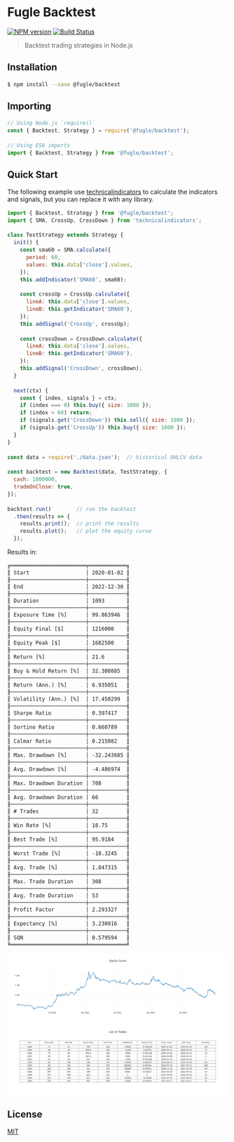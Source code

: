 # Fugle Backtest

[![NPM version][npm-image]][npm-url]
[![Build Status][action-image]][action-url]
<!-- [![Coverage Status][codecov-image]][codecov-url] -->

> Backtest trading strategies in Node.js

## Installation

```sh
$ npm install --save @fugle/backtest
```

## Importing

```js
// Using Node.js `require()`
const { Backtest, Strategy } = require('@fugle/backtest');

// Using ES6 imports
import { Backtest, Strategy } from '@fugle/backtest';
```

## Quick Start

The following example use [technicalindicators](https://github.com/anandanand84/technicalindicators) to calculate the indicators and signals, but you can replace it with any library.


```js
import { Backtest, Strategy } from '@fugle/backtest';
import { SMA, CrossUp, CrossDown } from 'technicalindicators';

class TestStrategy extends Strategy {
  init() {
    const sma60 = SMA.calculate({
      period: 60,
      values: this.data['close'].values,
    });
    this.addIndicator('SMA60', sma60);

    const crossUp = CrossUp.calculate({
      lineA: this.data['close'].values,
      lineB: this.getIndicator('SMA60'),
    });
    this.addSignal('CrossUp', crossUp);

    const crossDown = CrossDown.calculate({
      lineA: this.data['close'].values,
      lineB: this.getIndicator('SMA60'),
    });
    this.addSignal('CrossDown', crossDown);
  }

  next(ctx) {
    const { index, signals } = ctx;
    if (index === 0) this.buy({ size: 1000 });
    if (index < 60) return;
    if (signals.get('CrossDown')) this.sell({ size: 1000 });
    if (signals.get('CrossUp')) this.buy({ size: 1000 });
  }
}

const data = require('./data.json');  // historical OHLCV data

const backtest = new Backtest(data, TestStrategy, {
  cash: 1000000,
  tradeOnClose: true,
});

backtest.run()        // run the backtest
  .then(results => {
    results.print();  // print the results
    results.plot();   // plot the equity curve
  });
```

Results in:

```
╔════════════════════════╤════════════╗
║ Start                  │ 2020-01-02 ║
╟────────────────────────┼────────────╢
║ End                    │ 2022-12-30 ║
╟────────────────────────┼────────────╢
║ Duration               │ 1093       ║
╟────────────────────────┼────────────╢
║ Exposure Time [%]      │ 99.863946  ║
╟────────────────────────┼────────────╢
║ Equity Final [$]       │ 1216000    ║
╟────────────────────────┼────────────╢
║ Equity Peak [$]        │ 1682500    ║
╟────────────────────────┼────────────╢
║ Return [%]             │ 21.6       ║
╟────────────────────────┼────────────╢
║ Buy & Hold Return [%]  │ 32.300885  ║
╟────────────────────────┼────────────╢
║ Return (Ann.) [%]      │ 6.935051   ║
╟────────────────────────┼────────────╢
║ Volatility (Ann.) [%]  │ 17.450299  ║
╟────────────────────────┼────────────╢
║ Sharpe Ratio           │ 0.397417   ║
╟────────────────────────┼────────────╢
║ Sortino Ratio          │ 0.660789   ║
╟────────────────────────┼────────────╢
║ Calmar Ratio           │ 0.215082   ║
╟────────────────────────┼────────────╢
║ Max. Drawdown [%]      │ -32.243685 ║
╟────────────────────────┼────────────╢
║ Avg. Drawdown [%]      │ -4.486974  ║
╟────────────────────────┼────────────╢
║ Max. Drawdown Duration │ 708        ║
╟────────────────────────┼────────────╢
║ Avg. Drawdown Duration │ 66         ║
╟────────────────────────┼────────────╢
║ # Trades               │ 32         ║
╟────────────────────────┼────────────╢
║ Win Rate [%]           │ 18.75      ║
╟────────────────────────┼────────────╢
║ Best Trade [%]         │ 95.9184    ║
╟────────────────────────┼────────────╢
║ Worst Trade [%]        │ -10.3245   ║
╟────────────────────────┼────────────╢
║ Avg. Trade [%]         │ 1.847315   ║
╟────────────────────────┼────────────╢
║ Max. Trade Duration    │ 308        ║
╟────────────────────────┼────────────╢
║ Avg. Trade Duration    │ 53         ║
╟────────────────────────┼────────────╢
║ Profit Factor          │ 2.293327   ║
╟────────────────────────┼────────────╢
║ Expectancy [%]         │ 3.230916   ║
╟────────────────────────┼────────────╢
║ SQN                    │ 0.579594   ║
╚════════════════════════╧════════════╝
```

![](./doc/equity-curve.png)
![](./doc/list-of-trades.png)

## License

[MIT](LICENSE)

[npm-image]: https://img.shields.io/npm/v/@fugle/backtest.svg
[npm-url]: https://npmjs.com/package/@fugle/backtest
[action-image]: https://img.shields.io/github/actions/workflow/status/fugle-dev/fugle-backtest-node/node.js.yml?branch=master
[action-url]: https://github.com/fugle-dev/fugle-backtest-node/actions/workflows/node.js.yml
<!-- [codecov-image]: https://img.shields.io/codecov/c/github/fugle-dev/fugle-backtest-node.svg
[codecov-url]: https://codecov.io/gh/fugle-dev/fugle-backtest-node -->
